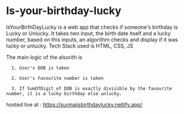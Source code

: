 # Is-your-birthday-lucky
IsYourBirthDayLucky is a web app that checks if someone's birthday is Lucky or Unlucky. 
It takes two input, the birth date itself and a lucky number, based on this inputs, an algorithm checks and display if it was lucky or unlucky.
Tech Stack used is HTML, CSS, JS

The main logic of the alsorith is

      1. User's DOB is taken

      2. User's Favourite number is taken

      3. If SumOfDigit of DOB is exactly divisible by the favourite number, it is a lucky birthday else unlucky.

hosted live at : https://surmaiisbirthdaylucky.netlify.app/
